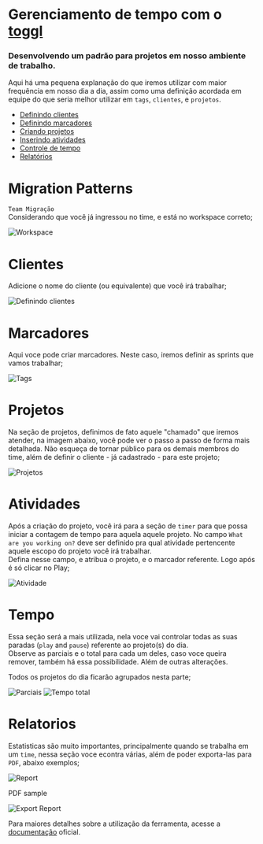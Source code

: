 # Gerenciamento de tempo com o [toggl](https://toggl.com/login/)

### Desenvolvendo um padrão para projetos em nosso ambiente de trabalho.
Aqui há uma pequena explanação do que iremos utilizar com maior frequência em nosso dia a dia, assim como uma definição acordada em equipe do que seria melhor utilizar em `tags`, `clientes`, e `projetos`.  

* [Definindo clientes](#clientes)
* [Definindo marcadores](#marcadores)
* [Criando projetos](#projetos)
* [Inserindo atividades](#atividades)
* [Controle de tempo](#tempo)
* [Relatórios](#relatorios)

# Migration Patterns
`Team Migração`  
Considerando que você já ingressou no time, e está no workspace correto;

![Workspace](/images/7.png)


# Clientes
Adicione o nome do cliente (ou equivalente) que você irá trabalhar;  

![Definindo clientes](/images/1.png)

# Marcadores
Aqui voce pode criar marcadores. Neste caso, iremos definir as sprints que vamos trabalhar;

![Tags](/images/8.png)

# Projetos
Na seção de projetos, definimos de fato aquele "chamado" que iremos atender, na imagem abaixo, você pode ver o passo a passo de forma mais detalhada. Não esqueça de tornar público para os demais membros do time, além de definir o cliente - já cadastrado - para este projeto;

![Projetos](/images/2.png)

# Atividades
Após a criação do projeto, você irá para a seção de `timer` para que possa iniciar a contagem de tempo para aquela aquele projeto. No campo `What are you working on?` deve ser definido pra qual atividade pertencente aquele escopo do projeto você irá trabalhar.  
Defina nesse campo, e atribua o projeto, e o marcador referente. Logo após é só clicar no Play;

![Atividade](/images/3.png)

# Tempo
Essa seção será a mais utilizada, nela voce vai controlar todas as suas paradas (`play` and `pause`) referente ao projeto(s) do dia.  
Observe as parciais e o total para cada um deles, caso voce queira remover, também há essa possibilidade. Além de outras alterações.

Todos os projetos do dia ficarão agrupados nesta parte;

![Parciais](/images/4.png)
![Tempo total](/images/4.1.png)

# Relatorios
Estatisticas são muito importantes, principalmente quando se trabalha em um `time`, nessa seção voce econtra várias, além de poder exporta-las para `PDF`, abaixo exemplos;

![Report](/images/5.png)

PDF sample

![Export Report](/images/6.png)


Para maiores detalhes sobre a utilização da ferramenta, acesse a [documentação](https://support.toggl.com/projects-overview/) oficial.
